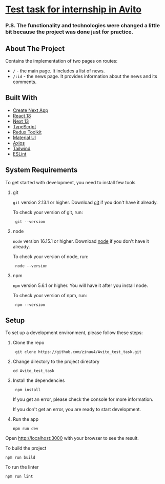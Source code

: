 # [Test task for internship in Avito](https://github.com/avito-tech/internship_frontend_2022)

### P.S. The functionality and technologies were changed a little bit because the project was done just for practice.

## About The Project

Contains the implementation of two pages on routes:

- `/` - the main page. It includes a list of news.
- `/:id` - the news page. It provides information about the news and its comments.

## Built With

- [Create Next App](https://nextjs.org/docs/pages/api-reference/create-next-app)
- [React 18](https://reactjs.org/)
- [Next 13](https://nextjs.org/blog/next-13)
- [TypeScript](https://www.typescriptlang.org/)
- [Redux Toolkit](https://redux-toolkit.js.org/)
- [Material UI](https://mui.com/)
- [Axios](https://axios-http.com/docs/intro)
- [Tailwind](https://tailwindcss.com/)
- [ESLint](https://eslint.org/)

## System Requirements

To get started with development, you need to install few tools

1. git

   `git` version 2.13.1 or higher. Download [git](https://git-scm.com/downloads) if you don't have it already.

   To check your version of git, run:

   ```shell
    git --version
   ```

2. node

   `node` version 16.15.1 or higher. Download [node](https://nodejs.org/en/download/) if you don't have it already.

   To check your version of node, run:

   ```shell
    node --version
   ```

3. npm

   `npm` version 5.6.1 or higher. You will have it after you install node.

   To check your version of npm, run:

   ```shell
    npm --version
   ```

## Setup

To set up a development environment, please follow these steps:

1. Clone the repo

   ```shell
    git clone https://github.com/zinuu4/Avito_test_task.git
   ```

2. Change directory to the project directory

   ```shell
   cd Avito_test_task
   ```

3. Install the dependencies

   ```shell
    npm install
   ```

   If you get an error, please check the console for more information.

   If you don't get an error, you are ready to start development.

4. Run the app

   ```shell
   npm run dev
   ```

Open [http://localhost:3000](http://localhost:3000) with your browser to see the result.

To build the project

```shell
npm run build
```

To run the linter

```shell
npm run lint
```
